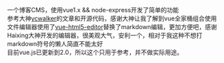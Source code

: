 一个博客CMS，使用vue1.x  && node-express开发了简单的功能<br>
参考大神<a href="https://github.com/ycwalker/CMS-of-Blog">ycwalker</a>的文章和开源代码，感谢大神让我了解到vue全家桶组合使用<br>
文件编辑器使用了<a href="https://github.com/Haixing-Hu/vue-html-editor">vue-html5-editor</a>替换了markdown编辑，更加方便吧，感谢Haixing大神开发的编辑器，很美观大气，安利一个，相对于我这种不想打markdown符号的懒人简直不能太好<br>
目前vue.js已更新到2.0，所以这个只用于参考，并不做实际用途。<br>
